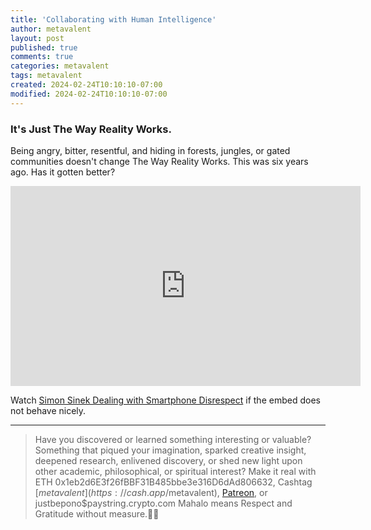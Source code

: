 ```yaml
---
title: 'Collaborating with Human Intelligence'
author: metavalent
layout: post
published: true
comments: true
categories: metavalent
tags: metavalent
created: 2024-02-24T10:10:10-07:00
modified: 2024-02-24T10:10:10-07:00
---
```


### It's Just The Way Reality Works.

Being angry, bitter, resentful, and hiding in forests, jungles, or gated communities doesn't change The Way Reality Works. This was six years ago. Has it gotten better?

<!-- YouTube player -->
<iframe id="ytplayer" type="text/html" class="center"loading="lazy" width="560" height="320" src="https://www.youtube.com/embed/HTGRMWhclgM" frameborder="0"></iframe>

Watch [Simon Sinek Dealing with Smartphone Disrespect](https://youtu.be/HTGRMWhclgM) if the embed does not behave nicely.

---
> Have you discovered or learned something interesting or valuable? Something that piqued your imagination, sparked creative insight, deepened research, enlivened discovery, or shed new light upon other academic, philosophical, or spiritual interest? Make it real with ETH 0x1eb2d6E3f26fBBF31B485bbe3e316D6dAd806632, Cashtag [$metavalent](https://cash.app/$metavalent), [Patreon](https://patreon.com/metavalent), or justbepono$paystring.crypto.com Mahalo means Respect and Gratitude without measure.🙏🏼
